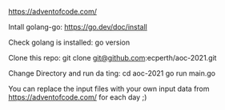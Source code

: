 https://adventofcode.com/

Intall golang-go:
https://go.dev/doc/install

Check golang is installed:
go version

Clone this repo:
git clone git@github.com:ecperth/aoc-2021.git

Change Directory and run da ting:
cd aoc-2021
go run main.go

You can replace the input files with your own input data from https://adventofcode.com/ for each day ;)
